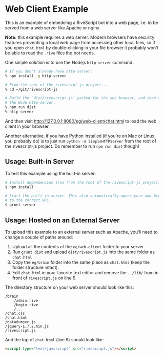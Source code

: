 # Web Client Example

This is an example of embedding a RiveScript bot into a web page, i.e. to be
served from a web server like Apache or nginx.

**Note:** this example requires a web server. Modern browsers have security
features preventing a local web page from accessing other local files, so if you
open `chat.html` by double-clicking in your file browser it probably won't be
able to read the `.rive` files the bot needs.

One simple solution is to use the Nodejs `http-server` command:

```bash
# If you don't already have http-server:
% npm install -g http-server

# From the root of the rivescript-js project...
% cd ~/git/rivescript-js

# Build the `dist/rivescript.js` packed for the web browser, and then run
# the Node http-server.
% npm run dist
% http-server
```

And then visit <http://127.0.0.1:8080/eg/web-client/chat.html> to load the
web client in your browser.

Another alternative, if you have Python installed (if you're on Mac or Linux,
you probably do) is to just run `python -m SimpleHTTPServer` from the root
of the rivescript-js project. Do remember to run `npm run dist` though!

## Usage: Built-in Server

To test this example using the built-in server:

```bash
# Install dependencies (run from the root of the rivescript-js project)
$ npm install

# Start the built-in server. This also automatically opens your web browser
# to the correct URL.
$ grunt server
```

## Usage: Hosted on an External Server

To upload this example to an external server such as Apache, you'll need to
change a couple of paths around:

1. Upload all the contents of the `eg/web-client` folder to your server.
2. Run `grunt dist` and upload `dist/rivescript.js` into the same folder as
   `chat.html`
3. Copy the `eg/brain` folder into the same place as `chat.html` (keep the
   folder structure intact).
4. Edit `chat.html` in your favorite text editor and remove the `../lib/` from
   in front of `rivescript.js` on line 9.

The directory structure on your web server should look like this:

```
/brain
    /admin.rive
    /begin.rive
    /...
/chat.css
/chat.html
/datadumper.js
/jquery-1.7.2.min.js
/rivescript.js
```

And the top of `chat.html` (line 9) should look like:

```html
<script type="text/javascript" src="rivescript.js"></script>
```
